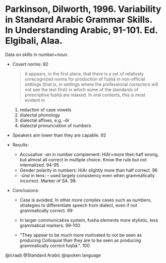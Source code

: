 # Parkinson, Dilworth, 1996. Variability in Standard Arabic Grammar Skills. In Understanding Arabic, 91-101. Ed. Elgibali, Alaa.

Data on skills in number+noun.

- Covert norms: 92

    > It appears, in the first place, that there is a set of relatively unrecognized norms for production of fuṣḥā in non-official settings (that is, in settings where the professional correctors will not see the text first) in which some of the standards of prescriptive fuṣḥā are relaxed. In oral contexts, this is most evident in  

	1. reduction of case vowels  
	2. dialectal phonology  
	3. dialectal affixes, e.g. *–bi*  
	1. dialectal pronunciation of numbers  

- Speakers aim lower than they are capable. 92

- Results:
    - Accusative *-an* in number complement: HiAr=more then half wrong, but almost all correct in multiple choice. Know the rule but not internalized. 94-95
    - Gender polarity in numbers: HiAr slightly more than half correct. 96
    - *-ūna* in tens: – used largely consistency even when grammatically incorrect. Marker of SA. 98.

- Conclusions:

    - Case is avoided. In other more complex cases such as numbers, strategies to differentiate speech from dialect, even if not grammatically correct. 99

    - In larger communicative system, fusha elements more stylistic, less grammatical markers. 99-100

    - "They appear to be much more motivated to not be seen as producing Colloquial than they are to be seen as producing grammatically correct fuṣḥā.". 100

@icraab
@Standard Arabic
@spoken language
